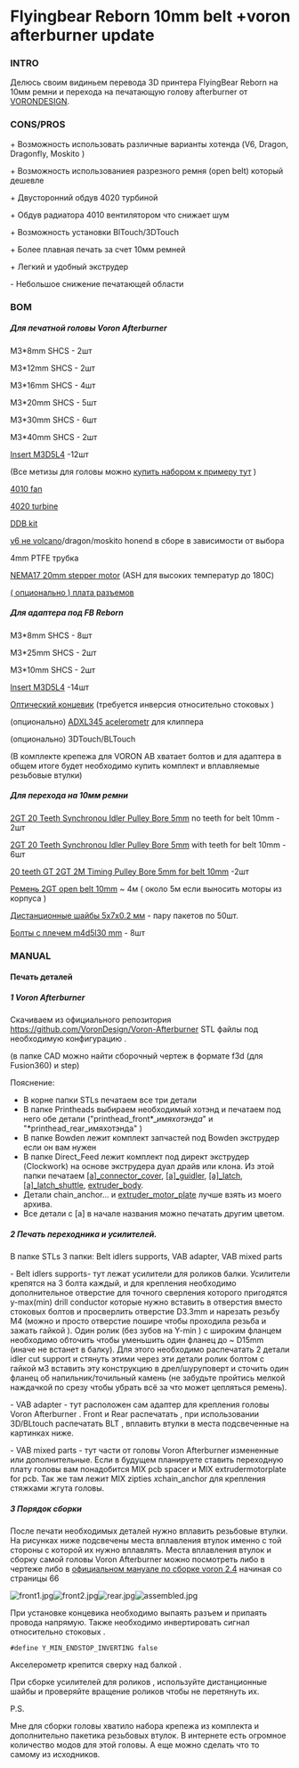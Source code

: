 # Flyingbear Reborn 10mm belt +voron afterburner update

### INTRO

Делюсь своим видиньем перевода 3D принтера FlyingBear Reborn на 10мм ремни и перехода на печатающую голову afterburner от [VORONDESIGN](https://www.vorondesign.com/).

### CONS/PROS

\+ Возможность использовать различные варианты хотенда (V6, Dragon, Dragonfly, Moskito )

\+ Возможность использованиея разрезного ремня (open belt) который дешевле

\+ Двусторонний обдув 4020 турбиной

\+ Обдув радиатора 4010 вентилятором что снижает шум

\+ Возможность установки BlTouch/3DTouch

\+ Более плавная печать за счет 10мм ремней

\+ Легкий и удобный экструдер

\- Небольшое снижение печатающей области

### BOM

##### Для печатной головы Voron Afterburner

M3\*8mm SHCS - 2шт

M3\*12mm SHCS - 2шт

M3\*16mm SHCS - 4шт

M3\*20mm SHCS - 5шт

M3\*30mm SHCS - 6шт

M3\*40mm SHCS - 2шт

[Insert M3D5L4](https://aliexpress.ru/item/4000232858343.html) -12шт

(Все метизы для головы можно [купить набором к примеру тут](https://aliexpress.ru/item/1005003096841891.html) )

[4010 fan](https://aliexpress.ru/item/32727867521.html)

[4020 turbine](https://aliexpress.ru/item/32814937229.html)

[DDB kit](https://aliexpress.ru/item/4000021186440.html)

[v6 не volcano](https://aliexpress.ru/item/32844028127.html)/dragon/moskito honend в сборе в зависимости от выбора

4mm PTFE трубка

[NEMA17 20mm stepper motor](https://aliexpress.ru/item/1005002435137651.html) (ASH для высоких температур до 180С)

[( опционально ) плата разъемов](https://aliexpress.ru/item/1005003559795724.html)

##### Для адаптера под FB Reborn

M3\*8mm SHCS - 8шт

M3\*25mm SHCS - 2шт

M3\*10mm SHCS - 2шт

[Insert M3D5L4](https://aliexpress.ru/item/4000232858343.html) -14шт

[Оптический концевик](https://aliexpress.ru/item/32909701232.html) (требуется инверсия относительно стоковых )

(опционально) [ADXL345 aсelerometr](https://aliexpress.ru/item/32949372779.html) для клиппера

(опционально) 3DTouch/BLTouch

(В комплекте крепежа для VORON AB хватает болтов и для адаптера в общем итоге будет необходимо купить комплект и вплавляемые резьбовые втулки)

##### Для перехода на 10мм ремни

[2GT 20 Teeth Synchronou Idler Pulley Bore 5mm](https://www.aliexpress.com/item/32750484488.html) no teeth for belt 10mm - 2шт

[2GT 20 Teeth Synchronou Idler Pulley Bore 5mm](https://www.aliexpress.com/item/32750484488.html) with teeth for belt 10mm - 6шт

[20 teeth GT 2GT 2M Timing Pulley Bore 5mm for belt 10mm](https://www.aliexpress.com/item/32995102911.html) -2шт

[Ремень 2GT open belt 10mm](https://aliexpress.ru/item/902692789.html) \~ 4м ( около 5м если выносить моторы из корпуса )

[Дистанционные шайбы 5х7х0.2 мм](https://aliexpress.ru/item/1005001878385012.html) - пару пакетов по 50шт.

[Болты с плечем m4d5l30 mm](https://aliexpress.ru/item/1005003325718939.html) - 8шт

### MANUAL

#### Печать деталей

##### 1 Voron Afterburner

Скачиваем из официального репозитория <https://github.com/VoronDesign/Voron-Afterburner> STL файлы под необходимую конфигурацию .

(в папке CAD можно найти сборочный чертеж в формате f3d (для Fusion360) и step)

Пояснение:

* В корне папки STLs печатаем все три детали
* В папке Printheads выбираем необходимый хотэнд и печатаем под него обе детали ("printhead_front\*_*имяхотэнда*" и "\*printhead_rear_имяхотэнда" )
* В папке Bowden лежит комплект запчастей под Bowden экструдер если он вам нужен
* В папке Direct_Feed лежит комплект под директ экструдер (Clockwork) на основе экструдера дуал драйв или клона. Из этой папки печатаем [[a]_connector_cover](https://github.com/VoronDesign/Voron-Afterburner/blob/master/STLs/Direct_Feed/%5Ba%5D_connector_cover.stl), [[a]_guidler](https://github.com/VoronDesign/Voron-Afterburner/blob/master/STLs/Direct_Feed/%5Ba%5D_guidler.stl), [[a]_latch](https://github.com/VoronDesign/Voron-Afterburner/blob/master/STLs/Direct_Feed/%5Ba%5D_latch.stl), [[a]_latch_shuttle](https://github.com/VoronDesign/Voron-Afterburner/blob/master/STLs/Direct_Feed/%5Ba%5D_latch_shuttle.stl), [extruder_body](https://github.com/VoronDesign/Voron-Afterburner/blob/master/STLs/Direct_Feed/extruder_body.stl).
* Детали chain_anchor... и [extruder_motor_plate](https://github.com/VoronDesign/Voron-Afterburner/blob/master/STLs/Direct_Feed/extruder_motor_plate.stl) лучше взять из моего архива.
* Все детали с [a] в начале названия можно печатать другим цветом.

##### 2 Печать переходника и усилителей.

В папке STLs 3 папки: Belt idlers supports, VAB adapter, VAB mixed parts

\- Belt idlers supports- тут лежат усилители для роликов балки. Усилители крепятся на 3 болта каждый, и для крепления необходимо дополнительное отверстие для точного сверления которого пригодятся y-max(min) drill conductor которые нужно вставить в отверстия вместо стоковых болтов и просверлить отверстие D3.3mm и нарезать резьбу M4 (можно и просто отверстие пошире чтобы проходила резьба и зажать гайкой ). Один ролик (без зубов на Y-min ) с широким фланцем необходимо обточить чтобы уменьшить один фланец до \~ D15mm (иначе не встанет в балку). Для этого необходимо распечатать 2 детали idler cut support и стянуть этими через эти детали ролик болтом c гайкой м3 вставить эту конструкцию в дрел/шуруповерт и сточить один фланец об напильник/точильный камень (не забудьте пройтись мелкой наждачкой по срезу чтобы убрать всё за что может цепляться ремень).

\- VAB adapter - тут расположен сам адаптер для крепления головы Voron Afterburner . Front и Rear распечатать , при использовании 3D/BLtouch распечатать BLT , вплавить втулки в места подсвеченные на картинках ниже.

\- VAB mixed parts - тут части от головы Voron Afterburner измененные или дополнительные. Если в будущем планируете ставить переходную плату головы вам понадобится MIX pcb spacer и MIX extrudermotorplate for pcb. Так же там лежит MIX zipties *x*chain_anchor для крепления стяжками жгута головы.

##### 3 Порядок сборки

После печати необходимых деталей нужно вплавить резьбовые втулки. На рисунках ниже подсвечены места вплавления втулок именно с той стороны с которой их нужно вплавлять. Места вплавления втулок и сборку самой головы Voron Afterburner можно посмотреть либо в чертеже либо в [официальном мануале по сборке voron 2.4](https://github.com/VoronDesign/Voron-2/blob/Voron2.4/Docs/2.4_Assembly_Manual.pdf) начиная со страницы 66

![front1.jpg](IMG/front1.jpg)![front2.jpg](IMG/front2.jpg?fileId=11624)![rear.jpg](IMG/rear.jpg)![assembled.jpg](IMG/assembled.jpg)

При установке концевика необходимо выпаять разъем и припаять провода напрямую. Также необходимо инвертировать сигнал относительно стоковых .

```
#define Y_MIN_ENDSTOP_INVERTING false
```

Акселерометр крепится сверху над балкой .

При сборке усилителей для роликов , используйте дистанционные шайбы и проверяйте вращение роликов чтобы не перетянуть их.

P.S.

Мне для сборки головы хватило набора крепежа из комплекта и дополнительно пакетика резьбовых втулок. В интернете есть огромное количество модов для этой головы. А еще можно сделать что то самому из исходников.
